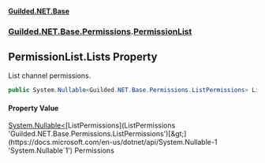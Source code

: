 
#### [Guilded.NET.Base](index 'index')
### [Guilded.NET.Base.Permissions](index#Guilded_NET_Base_Permissions 'Guilded.NET.Base.Permissions').[PermissionList](PermissionList 'Guilded.NET.Base.Permissions.PermissionList')
## PermissionList.Lists Property
List channel permissions.  
```csharp
public System.Nullable<Guilded.NET.Base.Permissions.ListPermissions> Lists { get; set; }
```

#### Property Value
[System.Nullable&lt;](https://docs.microsoft.com/en-us/dotnet/api/System.Nullable-1 'System.Nullable`1')[ListPermissions](ListPermissions 'Guilded.NET.Base.Permissions.ListPermissions')[&gt;](https://docs.microsoft.com/en-us/dotnet/api/System.Nullable-1 'System.Nullable`1')
Permissions
